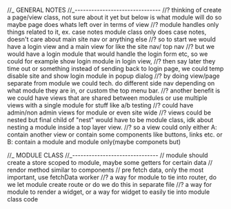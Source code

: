 //_ GENERAL NOTES
//_-------------------------------
//? thinking of create a page/view class, not sure about it yet but below is what module will do so maybe page does whats left over in terms of view
//? module handles only things related to it, ex. case notes module class only does case notes, doesn't care about main site nav or anything else
//? so to start we would have a login view and a main view for like the site nav/ top nav
//? but we would have a login module that would handle the login form etc, so we could for example show login module in login view,
//? then say later they time out or something instead of sending back to login page, we could temp disable site and show login module in popup dialog
//? by doing view/page separate from module we could tech. do different side nav depending on what module they are in, or custom the top menu bar.
//? another benefit is we could have views that are shared between modules or use multiple views with a single module for stuff like a/b testing
//? could have admin/non admin views for module or even site wide
//? views could be nested but final child of "nest" would have to be module class, idk about nesting a module inside a top layer view.
//? so a view could only either A: contain another view or contain some components like buttons, links etc. or B: contain a module and module only(maybe componets but)

//_ MODULE CLASS
//_-------------------------------
// module should create a store scoped to module, maybe some getters for certain data
// rendor method similar to components
// pre fetch data, only the most important, use fetchData worker
//? a way for module to tie into router, do we let module create route or do we do this in separate file
//? a way for module to render a widget, or a way for widget to easily tie into module class code
